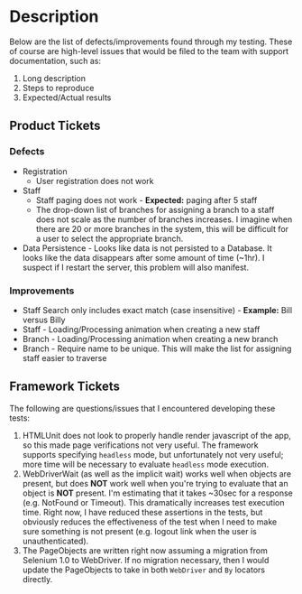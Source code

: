Description
===========

Below are the list of defects/improvements found through my testing. These of course are high-level issues that would be filed to the team with support documentation, such as:

1. Long description
2. Steps to reproduce
3. Expected/Actual results

## Product Tickets

### Defects

* Registration
	* User registration does not work
* Staff
	* Staff paging does not work - **Expected:** paging after 5 staff
	* The drop-down list of branches for assigning a branch to a staff does not scale as the number of branches increases. I imagine when there are 20 or more branches in the system, this will be difficult for a user to select the appropriate branch.
* Data Persistence - Looks like data is not persisted to a Database. It looks like the data disappears after some amount of time (~1hr). I suspect if I restart the server, this problem will also manifest.

### Improvements

* Staff Search only includes exact match (case insensitive) - **Example:** Bill versus Billy
* Staff - Loading/Processing animation when creating a new staff
* Branch - Loading/Processing animation when creating a new branch
* Branch - Require name to be unique. This will make the list for assigning staff easier to traverse

## Framework Tickets

The following are questions/issues that I encountered developing these tests:

1. HTMLUnit does not look to properly handle render javascript of the app, so this made page verifications not very useful. The framework supports specifying `headless` mode, but unfortunately not very useful; more time will be necessary to evaluate `headless` mode execution.
2. WebDriverWait (as well as the implicit wait) works well when objects are present, but does **NOT** work well when you're trying to evaluate that an object is **NOT** present. I'm estimating that it takes ~30sec for a response (e.g. NotFound or Timeout). This dramatically increases test execution time. Right now, I have reduced these assertions in the tests, but obviously reduces the effectiveness of the test when I need to make sure something is not present (e.g. logout link when the user is unauthenticated).
3. The PageObjects are written right now assuming a migration from Selenium 1.0 to WebDriver. If no migration necessary, then I would update the PageObjects to take in both `WebDriver` and `By` locators directly.